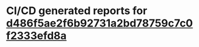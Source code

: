 # CI/CD generated reports for [d486f5ae2f6b92731a2bd78759c7c0f2333efd8a](https://github.com/hydephp/develop/commit/d486f5ae2f6b92731a2bd78759c7c0f2333efd8a)
